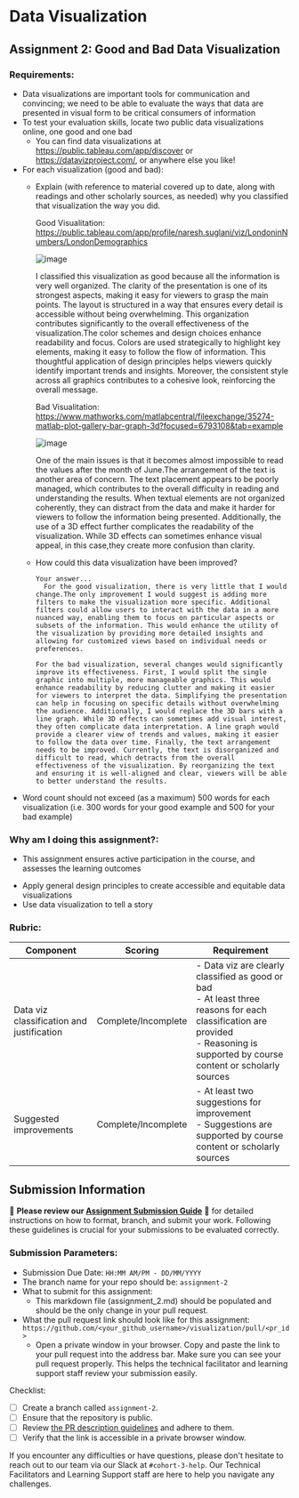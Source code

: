 # Data Visualization

## Assignment 2: Good and Bad Data Visualization

### Requirements:

- Data visualizations are important tools for communication and convincing; we need to be able to evaluate the ways that data are presented in visual form to be critical consumers of information 
- To test your evaluation skills, locate two public data visualizations online, one good and one bad  
    - You can find data visualizations at https://public.tableau.com/app/discover or https://datavizproject.com/, or anywhere else you like! 
- For each visualization (good and bad):  
    - Explain (with reference to material covered up to date, along with readings and other scholarly sources, as needed) why you classified that visualization the way you did.
     


        Good Visualitation: https://public.tableau.com/app/profile/naresh.suglani/viz/LondoninNumbers/LondonDemographics
    
        ![image](https://github.com/user-attachments/assets/c9e2c88a-0749-4218-b40f-2b7886d4c3c5)

        I classified this visualization as good because all the information is very well organized. The clarity of the presentation is one of its strongest aspects, making it easy for viewers to grasp the main points. The layout is structured in a way that ensures every detail is accessible without being                      overwhelming. This organization contributes significantly to the overall effectiveness of the visualization.The color schemes and design choices enhance readability and focus. Colors are used strategically to highlight key elements, making it easy to follow the flow of information. This thoughtful application of design principles helps viewers quickly identify important trends and insights. Moreover, the consistent style across all graphics contributes to a cohesive look, reinforcing the overall message.



        Bad Visualitation: https://www.mathworks.com/matlabcentral/fileexchange/35274-matlab-plot-gallery-bar-graph-3d?focused=6793108&tab=example
   
         ![image](https://github.com/user-attachments/assets/e84d343d-1486-44d8-a5df-d8a448e9a626)

         One of the main issues is that it becomes almost impossible to read the values after the month of June.The arrangement of the text is another area of concern. The text placement appears to be poorly managed, which contributes to the overall difficulty in reading and understanding the results. When textual             elements are not organized coherently, they can distract from the data and make it harder for viewers to follow the information being presented. Additionally, the use of a 3D effect further complicates the readability of the visualization. While 3D effects can sometimes enhance visual appeal, in this                  case,they       create more confusion than clarity. 


 
    - How could this data visualization have been improved?  
      ```
      Your answer...
        For the good visualization, there is very little that I would change.The only improvement I would suggest is adding more filters to make the visualization more specific. Additional filters could allow users to interact with the data in a more nuanced way, enabling them to focus on particular aspects or subsets of the information. This would enhance the utility of the visualization by providing more detailed insights and allowing for customized views based on individual needs or preferences.

      For the bad visualization, several changes would significantly improve its effectiveness. First, I would split the single graphic into multiple, more manageable graphics. This would enhance readability by reducing clutter and making it easier for viewers to interpret the data. Simplifying the presentation can help in focusing on specific details without overwhelming the audience. Additionally, I would replace the 3D bars with a line graph. While 3D effects can sometimes add visual interest, they often complicate data interpretation. A line graph would provide a clearer view of trends and values, making it easier to follow the data over time. Finally, the text arrangement needs to be improved. Currently, the text is disorganized and difficult to read, which detracts from the overall effectiveness of the visualization. By reorganizing the text and ensuring it is well-aligned and clear, viewers will be able to better understand the results.
      
      ```
- Word count should not exceed (as a maximum) 500 words for each visualization (i.e. 
300 words for your good example and 500 for your bad example)

### Why am I doing this assignment?:

- This assignment ensures active participation in the course, and assesses the learning outcomes
* Apply general design principles to create accessible and equitable data visualizations
* Use data visualization to tell a story

### Rubric:

| Component               | Scoring   | Requirement                                                 |
|-------------------------|-----------|-------------------------------------------------------------|
| Data viz classification and justification | Complete/Incomplete | - Data viz are clearly classified as good or bad<br />- At least three reasons for each classification are provided<br />- Reasoning is supported by course content or scholarly sources |
| Suggested improvements  | Complete/Incomplete | - At least two suggestions for improvement<br />- Suggestions are supported by course content or scholarly sources |

## Submission Information

🚨 **Please review our [Assignment Submission Guide](https://github.com/UofT-DSI/onboarding/blob/main/onboarding_documents/submissions.md)** 🚨 for detailed instructions on how to format, branch, and submit your work. Following these guidelines is crucial for your submissions to be evaluated correctly.

### Submission Parameters:
* Submission Due Date: `HH:MM AM/PM - DD/MM/YYYY`
* The branch name for your repo should be: `assignment-2`
* What to submit for this assignment:
    * This markdown file (assignment_2.md) should be populated and should be the only change in your pull request.
* What the pull request link should look like for this assignment: `https://github.com/<your_github_username>/visualization/pull/<pr_id>`
    * Open a private window in your browser. Copy and paste the link to your pull request into the address bar. Make sure you can see your pull request properly. This helps the technical facilitator and learning support staff review your submission easily.

Checklist:
- [ ] Create a branch called `assignment-2`.
- [ ] Ensure that the repository is public.
- [ ] Review [the PR description guidelines](https://github.com/UofT-DSI/onboarding/blob/main/onboarding_documents/submissions.md#guidelines-for-pull-request-descriptions) and adhere to them.
- [ ] Verify that the link is accessible in a private browser window.

If you encounter any difficulties or have questions, please don't hesitate to reach out to our team via our Slack at `#cohort-3-help`. Our Technical Facilitators and Learning Support staff are here to help you navigate any challenges.
